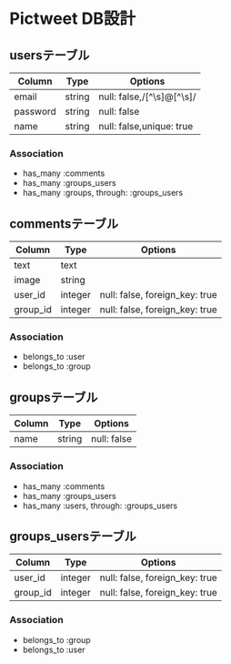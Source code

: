 
# Pictweet DB設計

## usersテーブル
|Column|Type|Options|
|------|----|-------|
|email|string|null: false,/[^\s]@[^\s]/|
|password|string|null: false|
|name|string|null: false,unique: true|
### Association
- has_many :comments
- has_many :groups_users
- has_many :groups, through: :groups_users

## commentsテーブル
|Column|Type|Options|
|------|----|-------|
|text|text||
|image|string||
|user_id|integer|null: false, foreign_key: true|
|group_id|integer|null: false, foreign_key: true|
### Association
- belongs_to :user
- belongs_to :group

## groupsテーブル
|Column|Type|Options|
|------|----|-------|
|name|string|null: false|
### Association
- has_many :comments
- has_many :groups_users
- has_many :users,  through: :groups_users

## groups_usersテーブル
|Column|Type|Options|
|------|----|-------|
|user_id|integer|null: false, foreign_key: true|
|group_id|integer|null: false, foreign_key: true|
### Association
- belongs_to :group
- belongs_to :user

